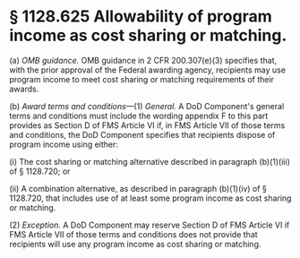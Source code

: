 # § 1128.625   Allowability of program income as cost sharing or matching.

(a) *OMB guidance.* OMB guidance in 2 CFR 200.307(e)(3) specifies that, with the prior approval of the Federal awarding agency, recipients may use program income to meet cost sharing or matching requirements of their awards.


(b) *Award terms and conditions*—(1) *General.* A DoD Component's general terms and conditions must include the wording appendix F to this part provides as Section D of FMS Article VI if, in FMS Article VII of those terms and conditions, the DoD Component specifies that recipients dispose of program income using either:


(i) The cost sharing or matching alternative described in paragraph (b)(1)(iii) of § 1128.720; or


(ii) A combination alternative, as described in paragraph (b)(1)(iv) of § 1128.720, that includes use of at least some program income as cost sharing or matching.


(2) *Exception.* A DoD Component may reserve Section D of FMS Article VI if FMS Article VII of those terms and conditions does not provide that recipients will use any program income as cost sharing or matching.




